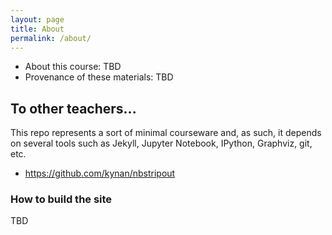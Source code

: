 ```yaml
---
layout: page
title: About
permalink: /about/
---
```


- About this course: TBD
- Provenance of these materials: TBD


## To other teachers...

This repo represents a sort of minimal courseware and, as such, it depends on several tools such as Jekyll, Jupyter Notebook, IPython, Graphviz, git, etc.

- https://github.com/kynan/nbstripout

### How to build the site

TBD


